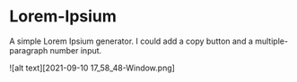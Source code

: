 # Lorem-Ipsium
A simple Lorem Ipsium generator. I could add a copy button and a multiple-paragraph number input.

![alt text][2021-09-10 17_58_48-Window.png]

